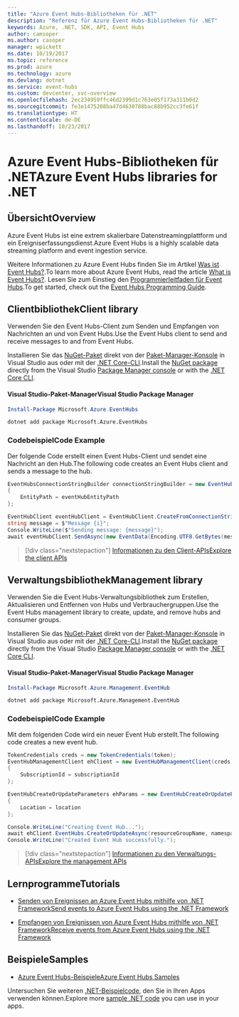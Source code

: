 ```yaml
---
title: "Azure Event Hubs-Bibliotheken für .NET"
description: "Referenz für Azure Event Hubs-Bibliotheken für .NET"
keywords: Azure, .NET, SDK, API, Event Hubs
author: camsoper
ms.author: casoper
manager: wpickett
ms.date: 10/19/2017
ms.topic: reference
ms.prod: azure
ms.technology: azure
ms.devlang: dotnet
ms.service: event-hubs
ms.custom: devcenter, svc-overview
ms.openlocfilehash: 2ec234959ffc46d2399d1c763e05f173a311b0d2
ms.sourcegitcommit: fe3e1475208ba47d4630788bac88b952cc3fe61f
ms.translationtype: HT
ms.contentlocale: de-DE
ms.lasthandoff: 10/23/2017
---
```

# <a name="azure-event-hubs-libraries-for-net"></a><span data-ttu-id="50d4f-104">Azure Event Hubs-Bibliotheken für .NET</span><span class="sxs-lookup"><span data-stu-id="50d4f-104">Azure Event Hubs libraries for .NET</span></span>

## <a name="overview"></a><span data-ttu-id="50d4f-105">Übersicht</span><span class="sxs-lookup"><span data-stu-id="50d4f-105">Overview</span></span>

<span data-ttu-id="50d4f-106">Azure Event Hubs ist eine extrem skalierbare Datenstreamingplattform und ein Ereigniserfassungsdienst.</span><span class="sxs-lookup"><span data-stu-id="50d4f-106">Azure Event Hubs is a highly scalable data streaming platform and event ingestion service.</span></span>

<span data-ttu-id="50d4f-107">Weitere Informationen zu Azure Event Hubs finden Sie im Artikel [Was ist Event Hubs?](/azure/event-hubs/event-hubs-what-is-event-hubs).</span><span class="sxs-lookup"><span data-stu-id="50d4f-107">To learn more about Azure Event Hubs, read the article [What is Event Hubs?](/azure/event-hubs/event-hubs-what-is-event-hubs).</span></span>  <span data-ttu-id="50d4f-108">Lesen Sie zum Einstieg den [Programmierleitfaden für Event Hubs](/azure/event-hubs/event-hubs-programming-guide).</span><span class="sxs-lookup"><span data-stu-id="50d4f-108">To get started, check out the [Event Hubs Programming Guide](/azure/event-hubs/event-hubs-programming-guide).</span></span>

## <a name="client-library"></a><span data-ttu-id="50d4f-109">Clientbibliothek</span><span class="sxs-lookup"><span data-stu-id="50d4f-109">Client library</span></span>

<span data-ttu-id="50d4f-110">Verwenden Sie den Event Hubs-Client zum Senden und Empfangen von Nachrichten an und von Event Hubs.</span><span class="sxs-lookup"><span data-stu-id="50d4f-110">Use the Event Hubs client to send and receive messages to and from Event Hubs.</span></span>

<span data-ttu-id="50d4f-111">Installieren Sie das [NuGet-Paket](https://www.nuget.org/packages/Microsoft.Azure.EventHubs) direkt von der [Paket-Manager-Konsole][PackageManager] in Visual Studio aus oder mit der [.NET Core-CLI][DotNetCLI].</span><span class="sxs-lookup"><span data-stu-id="50d4f-111">Install the [NuGet package](https://www.nuget.org/packages/Microsoft.Azure.EventHubs) directly from the Visual Studio [Package Manager console][PackageManager] or with the [.NET Core CLI][DotNetCLI].</span></span>

#### <a name="visual-studio-package-manager"></a><span data-ttu-id="50d4f-112">Visual Studio-Paket-Manager</span><span class="sxs-lookup"><span data-stu-id="50d4f-112">Visual Studio Package Manager</span></span>

```powershell
Install-Package Microsoft.Azure.EventHubs
```

```bash
dotnet add package Microsoft.Azure.EventHubs
```

### <a name="code-example"></a><span data-ttu-id="50d4f-113">Codebeispiel</span><span class="sxs-lookup"><span data-stu-id="50d4f-113">Code Example</span></span>

<span data-ttu-id="50d4f-114">Der folgende Code erstellt einen Event Hubs-Client und sendet eine Nachricht an den Hub.</span><span class="sxs-lookup"><span data-stu-id="50d4f-114">The following code creates an Event Hubs client and sends a message to the hub.</span></span>

```csharp
EventHubsConnectionStringBuilder connectionStringBuilder = new EventHubsConnectionStringBuilder(eventHubConnectionString)
{
    EntityPath = eventHubEntityPath
};

EventHubClient eventHubClient = EventHubClient.CreateFromConnectionString(connectionStringBuilder.ToString());
string message = $"Message {i}";
Console.WriteLine($"Sending message: {message}");
await eventHubClient.SendAsync(new EventData(Encoding.UTF8.GetBytes(message)));
```

> [!div class="nextstepaction"]
> [<span data-ttu-id="50d4f-115">Informationen zu den Client-APIs</span><span class="sxs-lookup"><span data-stu-id="50d4f-115">Explore the client APIs</span></span>](/dotnet/api/overview/azure/eventhub/client)

## <a name="management-library"></a><span data-ttu-id="50d4f-116">Verwaltungsbibliothek</span><span class="sxs-lookup"><span data-stu-id="50d4f-116">Management library</span></span>

<span data-ttu-id="50d4f-117">Verwenden Sie die Event Hubs-Verwaltungsbibliothek zum Erstellen, Aktualisieren und Entfernen von Hubs und Verbrauchergruppen.</span><span class="sxs-lookup"><span data-stu-id="50d4f-117">Use the Event Hubs management library to create, update, and remove hubs and consumer groups.</span></span>

<span data-ttu-id="50d4f-118">Installieren Sie das [NuGet-Paket](https://www.nuget.org/packages/Microsoft.Azure.Management.EventHub) direkt von der [Paket-Manager-Konsole][PackageManager] in Visual Studio aus oder mit der [.NET Core-CLI][DotNetCLI].</span><span class="sxs-lookup"><span data-stu-id="50d4f-118">Install the [NuGet package](https://www.nuget.org/packages/Microsoft.Azure.Management.EventHub) directly from the Visual Studio [Package Manager console][PackageManager] or with the [.NET Core CLI][DotNetCLI].</span></span>

#### <a name="visual-studio-package-manager"></a><span data-ttu-id="50d4f-119">Visual Studio-Paket-Manager</span><span class="sxs-lookup"><span data-stu-id="50d4f-119">Visual Studio Package Manager</span></span>

```powershell
Install-Package Microsoft.Azure.Management.EventHub
```

```bash
dotnet add package Microsoft.Azure.Management.EventHub
```

### <a name="code-example"></a><span data-ttu-id="50d4f-120">Codebeispiel</span><span class="sxs-lookup"><span data-stu-id="50d4f-120">Code Example</span></span>

<span data-ttu-id="50d4f-121">Mit dem folgenden Code wird ein neuer Event Hub erstellt.</span><span class="sxs-lookup"><span data-stu-id="50d4f-121">The following code creates a new event hub.</span></span>

```csharp
TokenCredentials creds = new TokenCredentials(token);
EventHubManagementClient ehClient = new EventHubManagementClient(creds)
{
    SubscriptionId = subscriptionId
};

EventHubCreateOrUpdateParameters ehParams = new EventHubCreateOrUpdateParameters()
{
    Location = location
};

Console.WriteLine("Creating Event Hub...");
await ehClient.EventHubs.CreateOrUpdateAsync(resourceGroupName, namespaceName, EventHubName, ehParams);
Console.WriteLine("Created Event Hub successfully.");
```

> [!div class="nextstepaction"]
> [<span data-ttu-id="50d4f-122">Informationen zu den Verwaltungs-APIs</span><span class="sxs-lookup"><span data-stu-id="50d4f-122">Explore the management APIs</span></span>](/dotnet/api/overview/azure/eventhub/management)

## <a name="tutorials"></a><span data-ttu-id="50d4f-123">Lernprogramme</span><span class="sxs-lookup"><span data-stu-id="50d4f-123">Tutorials</span></span>

* [<span data-ttu-id="50d4f-124">Senden von Ereignissen an Azure Event Hubs mithilfe von .NET Framework</span><span class="sxs-lookup"><span data-stu-id="50d4f-124">Send events to Azure Event Hubs using the .NET Framework</span></span>](/azure/event-hubs/event-hubs-dotnet-framework-getstarted-send)

* [<span data-ttu-id="50d4f-125">Empfangen von Ereignissen von Azure Event Hubs mithilfe von .NET Framework</span><span class="sxs-lookup"><span data-stu-id="50d4f-125">Receive events from Azure Event Hubs using the .NET Framework</span></span>](/azure/event-hubs/event-hubs-dotnet-framework-getstarted-receive-eph)

## <a name="samples"></a><span data-ttu-id="50d4f-126">Beispiele</span><span class="sxs-lookup"><span data-stu-id="50d4f-126">Samples</span></span>

* [<span data-ttu-id="50d4f-127">Azure Event Hubs-Beispiele</span><span class="sxs-lookup"><span data-stu-id="50d4f-127">Azure Event Hubs Samples</span></span>](https://github.com/Azure/azure-event-hubs/tree/master/samples)

<span data-ttu-id="50d4f-128">Untersuchen Sie weiteren [.NET-Beispielcode](https://azure.microsoft.com/resources/samples/?platform=dotnet), den Sie in Ihren Apps verwenden können.</span><span class="sxs-lookup"><span data-stu-id="50d4f-128">Explore more [sample .NET code](https://azure.microsoft.com/resources/samples/?platform=dotnet) you can use in your apps.</span></span>

[PackageManager]: https://docs.microsoft.com/nuget/tools/package-manager-console
[DotNetCLI]: https://docs.microsoft.com/dotnet/core/tools/dotnet-add-package
